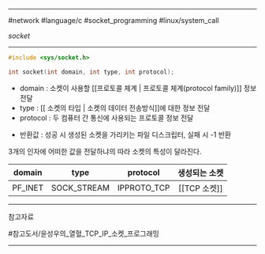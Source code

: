 
---

#network #language/c #socket_programming #linux/system_call

*socket*

---

```C
#include <sys/socket.h>

int socket(int domain, int type, int protocol);
```

- domain : 소켓이 사용할 [[프로토콜 체계 | 프로토콜 체계(protocol family)]] 정보 전달
- type : [[ 소켓의 타입 | 소켓의 데이터 전송방식]]에 대한 정보 전달
- protocol : 두 컴퓨터 간 통신에 사용되는 프로토콜 정보 전달
+ 반환값 : 성공 시 생성된 소켓을 가리키는 파일 디스크립터, 실패 시 -1 반환

3개의 인자에 어떠한 값을 전달하냐의 따라 소켓의 특성이 달라진다.

| domain  |    type     |  protocol   | 생성되는 소켓 |
|:-------:|:-----------:|:-----------:|:-------------:|
| PF_INET | SOCK_STREAM | IPPROTO_TCP | [[TCP 소켓]]  |

---

참고자료

#참고도서/윤성우의_열혈_TCP_IP_소켓_프로그래밍

---